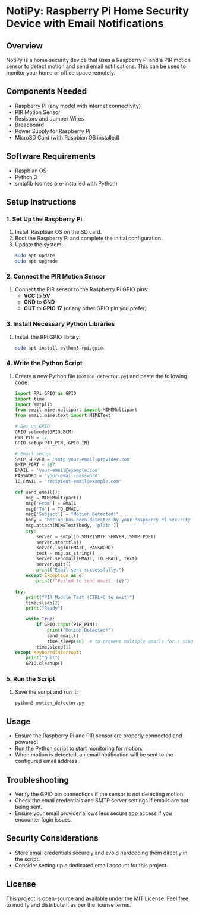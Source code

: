 # NotiPy: Raspberry Pi Home Security Device with Email Notifications

## Overview
NotiPy is a home security device that uses a Raspberry Pi and a PIR motion sensor to detect motion and send email notifications. This can be used to monitor your home or office space remotely.

## Components Needed
- Raspberry Pi (any model with internet connectivity)
- PIR Motion Sensor
- Resistors and Jumper Wires
- Breadboard
- Power Supply for Raspberry Pi
- MicroSD Card (with Raspbian OS installed)

## Software Requirements
- Raspbian OS
- Python 3
- smtplib (comes pre-installed with Python)

## Setup Instructions

### 1. Set Up the Raspberry Pi
1. Install Raspbian OS on the SD card.
2. Boot the Raspberry Pi and complete the initial configuration.
3. Update the system:
    ```sh
    sudo apt update
    sudo apt upgrade
    ```

### 2. Connect the PIR Motion Sensor
1. Connect the PIR sensor to the Raspberry Pi GPIO pins:
    - **VCC** to **5V**
    - **GND** to **GND**
    - **OUT** to **GPIO 17** (or any other GPIO pin you prefer)

### 3. Install Necessary Python Libraries
1. Install the RPi.GPIO library:
    ```sh
    sudo apt install python3-rpi.gpio
    ```

### 4. Write the Python Script
1. Create a new Python file (`motion_detector.py`) and paste the following code:

    ```python
    import RPi.GPIO as GPIO
    import time
    import smtplib
    from email.mime.multipart import MIMEMultipart
    from email.mime.text import MIMEText

    # Set up GPIO
    GPIO.setmode(GPIO.BCM)
    PIR_PIN = 17
    GPIO.setup(PIR_PIN, GPIO.IN)

    # Email setup
    SMTP_SERVER = 'smtp.your-email-provider.com'
    SMTP_PORT = 587
    EMAIL = 'your-email@example.com'
    PASSWORD = 'your-email-password'
    TO_EMAIL = 'recipient-email@example.com'

    def send_email():
        msg = MIMEMultipart()
        msg['From'] = EMAIL
        msg['To'] = TO_EMAIL
        msg['Subject'] = "Motion Detected!"
        body = "Motion has been detected by your Raspberry Pi security system."
        msg.attach(MIMEText(body, 'plain'))
        try:
            server = smtplib.SMTP(SMTP_SERVER, SMTP_PORT)
            server.starttls()
            server.login(EMAIL, PASSWORD)
            text = msg.as_string()
            server.sendmail(EMAIL, TO_EMAIL, text)
            server.quit()
            print("Email sent successfully.")
        except Exception as e:
            print(f"Failed to send email: {e}")

    try:
        print("PIR Module Test (CTRL+C to exit)")
        time.sleep(2)
        print("Ready")

        while True:
            if GPIO.input(PIR_PIN):
                print("Motion Detected!")
                send_email()
                time.sleep(10)  # to prevent multiple emails for a single motion event
            time.sleep(1)
    except KeyboardInterrupt:
        print("Quit")
        GPIO.cleanup()
    ```

### 5. Run the Script
1. Save the script and run it:
    ```sh
    python3 motion_detector.py
    ```

## Usage
- Ensure the Raspberry Pi and PIR sensor are properly connected and powered.
- Run the Python script to start monitoring for motion.
- When motion is detected, an email notification will be sent to the configured email address.

## Troubleshooting
- Verify the GPIO pin connections if the sensor is not detecting motion.
- Check the email credentials and SMTP server settings if emails are not being sent.
- Ensure your email provider allows less secure app access if you encounter login issues.

## Security Considerations
- Store email credentials securely and avoid hardcoding them directly in the script.
- Consider setting up a dedicated email account for this project.

## License
This project is open-source and available under the MIT License. Feel free to modify and distribute it as per the license terms.
